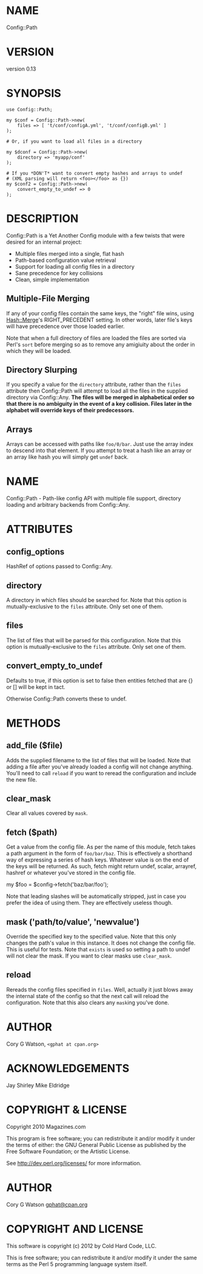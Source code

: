 # NAME

Config::Path

# VERSION

version 0.13

# SYNOPSIS

    use Config::Path;

    my $conf = Config::Path->new(
        files => [ 't/conf/configA.yml', 't/conf/configB.yml' ]
    );

    # Or, if you want to load all files in a directory

    my $dconf = Config::Path->new(
        directory => 'myapp/conf'
    );

    # If you *DON'T* want to convert empty hashes and arrays to undef
    # (XML parsing will return <foo></foo> as {})
    my $conf2 = Config::Path->new(
        convert_empty_to_undef => 0
    );

# DESCRIPTION

Config::Path is a Yet Another Config module with a few twists that were desired
for an internal project:

- Multiple files merged into a single, flat hash
- Path-based configuration value retrieval
- Support for loading all config files in a directory
- Sane precedence for key collisions
- Clean, simple implementation

## Multiple-File Merging

If any of your config files contain the same keys, the "right" file wins, using
[Hash::Merge](http://search.cpan.org/perldoc?Hash::Merge)'s RIGHT_PRECEDENT setting.  In other words, later file's keys
will have precedence over those loaded earlier.

Note that when a full directory of files are loaded the files are sorted via
Perl's `sort` before merging so as to remove any amigiuity about the order
in which they will be loaded.

## Directory Slurping

If you specify a value for the `directory` attribute, rather than the `files`
attribute then Config::Path will attempt to load all the files in the supplied
directory via Config::Any.  __The files will be merged in alphabetical order
so that there is no ambiguity in the event of a key collision.  Files later
in the alphabet will override keys of their predecessors.__

## Arrays

Arrays can be accessed with paths like `foo/0/bar`.  Just use the array index
to descend into that element.  If you attempt to treat a hash like an array
or an array like hash you will simply get `undef` back.

# NAME

Config::Path - Path-like config API with multiple file support, directory
loading and arbitrary backends from Config::Any.

# ATTRIBUTES

## config_options

HashRef of options passed to Config::Any.

## directory

A directory in which files should be searched for.  Note that this option is
mutually-exclusive to the `files` attribute.  Only set one of them.

## files

The list of files that will be parsed for this configuration.  Note that this
option is mutually-exclusive to the `files` attribute.  Only set one of them.

## convert_empty_to_undef

Defaults to true, if this option is set to false then entities
fetched that are {} or [] will be kept in tact.

Otherwise Config::Path converts these to undef.

# METHODS

## add_file ($file)

Adds the supplied filename to the list of files that will be loaded.  Note
that adding a file after you've already loaded a config will not change
anything.  You'll need to call `reload` if you want to reread the
configuration and include the new file.

## clear_mask

Clear all values covered by `mask`.

## fetch ($path)

Get a value from the config file.  As per the name of this module, fetch takes
a path argument in the form of `foo/bar/baz`.  This is effectively a
shorthand way of expressing a series of hash keys.  Whatever value is on
the end of the keys will be returned.  As such, fetch might return undef,
scalar, arrayref, hashref or whatever you've stored in the config file.

  my $foo = $config->fetch('baz/bar/foo');

Note that leading slashes will be automatically stripped, just in case you
prefer the idea of using them.  They are effectively useless though.

## mask ('path/to/value', 'newvalue')

Override the specified key to the specified value. Note that this only changes
the path's value in this instance. It does not change the config file. This is
useful for tests.  Note that `exists` is used so setting a path to undef
will not clear the mask.  If you want to clear masks use `clear_mask`.

## reload

Rereads the config files specified in `files`.  Well, actually it just blows
away the internal state of the config so that the next call will reload the
configuration. Note that this also clears any `mask`ing you've done.

# AUTHOR

Cory G Watson, `<gphat at cpan.org>`

# ACKNOWLEDGEMENTS

 Jay Shirley
 Mike Eldridge

# COPYRIGHT & LICENSE

Copyright 2010 Magazines.com

This program is free software; you can redistribute it and/or modify it
under the terms of either: the GNU General Public License as published
by the Free Software Foundation; or the Artistic License.

See http://dev.perl.org/licenses/ for more information.

# AUTHOR

Cory G Watson <gphat@cpan.org>

# COPYRIGHT AND LICENSE

This software is copyright (c) 2012 by Cold Hard Code, LLC.

This is free software; you can redistribute it and/or modify it under
the same terms as the Perl 5 programming language system itself.